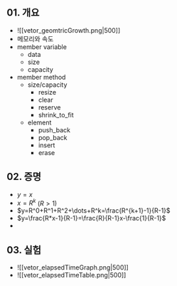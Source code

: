 ## 01. 개요
- ![[vetor_geomtricGrowth.png|500]]
- 메모리와 속도
- member variable
	- data
	- size
	- capacity
- member method
	- size/capacity
		- resize
		- clear
		- reserve
		- shrink_to_fit
	- element
		- push_back
		- pop_back
		- insert
		- erase
## 02. 증명
- $y=x$
- $x=R^k$  $(R>1)$
- $y=R^0+R^1+R^2+\dots+R^k=\frac{R^{k+1}-1}{R-1}$
- $y=\frac{R*x-1}{R-1}=\frac{R}{R-1}x-\frac{1}{R-1}$
- 
## 03. 실험
- ![[vetor_elapsedTimeGraph.png|500]]
- ![[vetor_elapsedTimeTable.png|500]]
